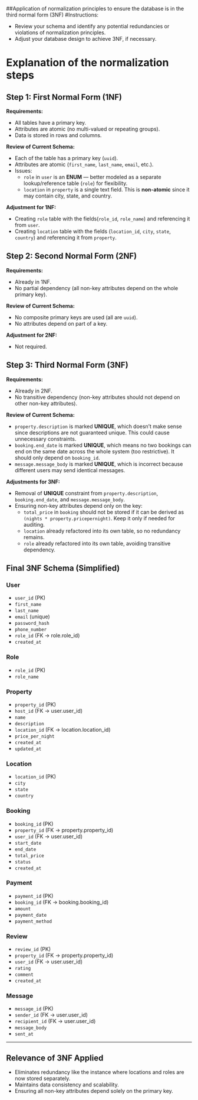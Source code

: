 ##Application of normalization principles to ensure the database is in the third normal form (3NF)
#Instructions:
- Review your schema and identify any potential redundancies or violations of normalization principles.
- Adjust your database design to achieve 3NF, if necessary.
# Explanation of the normalization steps
## Step 1: First Normal Form (1NF)
**Requirements:**
- All tables have a primary key.
- Attributes are atomic (no multi-valued or repeating groups).
- Data is stored in rows and columns.

**Review of Current Schema:**
- Each of the table has a primary key (`uuid`).
- Attributes are atomic (`first_name`, `last_name`, `email`, etc.).
- Issues:
  - `role` in `user` is an **ENUM** — better modeled as a separate lookup/reference table (`role`) for flexibility.
  - `location` in `property` is a single text field. This is **non-atomic** since it may contain city, state, and country.

**Adjustment for 1NF:**
- Creating `role` table with the fields(`role_id`, `role_name`) and referencing it from `user`.
- Creating `location` table with the fields (`location_id`, `city`, `state`, `country`) and referencing it from `property`.

## Step 2: Second Normal Form (2NF)
**Requirements:**
- Already in 1NF.
- No partial dependency (all non-key attributes depend on the whole primary key).

**Review of Current Schema:**
- No composite primary keys are used (all are `uuid`).
- No attributes depend on part of a key.

**Adjustment for 2NF:**
- Not required.

## Step 3: Third Normal Form (3NF)
**Requirements:**
- Already in 2NF.
- No transitive dependency (non-key attributes should not depend on other non-key attributes).

**Review of Current Schema:**
- `property.description` is marked **UNIQUE**, which doesn’t make sense since descriptions are not guaranteed unique. This could cause unnecessary constraints.
- `booking.end_date` is marked **UNIQUE**, which means no two bookings can end on the same date across the whole system (too restrictive). It should only depend on `booking_id`.
- `message.message_body` is marked **UNIQUE**, which is incorrect because different users may send identical messages.

**Adjustments for 3NF:**
- Removal of **UNIQUE** constraint from `property.description`, `booking.end_date`, and `message.message_body`.
- Ensuring non-key attributes depend only on the key:
  - `total_price` in `booking` should not be stored if it can be derived as `(nights * property.pricepernight)`. Keep it only if needed for auditing.
  - `location` already refactored into its own table, so no redundancy remains.
  - `role` already refactored into its own table, avoiding transitive dependency.

## Final 3NF Schema (Simplified)

### User
- `user_id` (PK)  
- `first_name`  
- `last_name`  
- `email` (unique)  
- `password_hash`  
- `phone_number`  
- `role_id` (FK → role.role_id)  
- `created_at`  

### Role
- `role_id` (PK)  
- `role_name`  

### Property
- `property_id` (PK)  
- `host_id` (FK → user.user_id)  
- `name`  
- `description`  
- `location_id` (FK → location.location_id)  
- `price_per_night`  
- `created_at`  
- `updated_at`  

### Location
- `location_id` (PK)  
- `city`  
- `state`  
- `country`  

### Booking
- `booking_id` (PK)  
- `property_id` (FK → property.property_id)  
- `user_id` (FK → user.user_id)  
- `start_date`  
- `end_date`  
- `total_price`  
- `status`  
- `created_at`  

### Payment
- `payment_id` (PK)  
- `booking_id` (FK → booking.booking_id)  
- `amount`  
- `payment_date`  
- `payment_method`  

### Review
- `review_id` (PK)  
- `property_id` (FK → property.property_id)  
- `user_id` (FK → user.user_id)  
- `rating`  
- `comment`  
- `created_at`  

### Message
- `message_id` (PK)  
- `sender_id` (FK → user.user_id)  
- `recipient_id` (FK → user.user_id)  
- `message_body`  
- `sent_at`  

---

## Relevance of 3NF Applied
- Eliminates redundancy  like the instance where locations and roles are now stored separately.
- Maintains data consistency and scalability.
- Ensuring all non-key attributes depend solely on the primary key.
